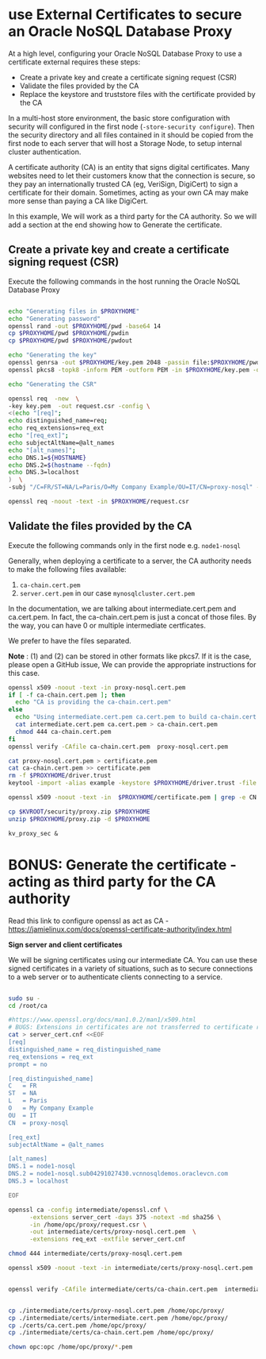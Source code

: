 # use External Certificates to secure an Oracle NoSQL  Database Proxy

At a high level, configuring your Oracle NoSQL  Database Proxy to use a certificate external requires these steps:
- Create a private key and create a certificate signing request (CSR)
- Validate the files provided by the CA
- Replace the keystore and truststore files with the certificate provided by the CA

In a multi-host store environment, the basic store configuration with security will configured in the first node (`-store-security configure`). 
Then the security directory and all files contained in it should be copied from the first node to each server that will host a Storage Node, to setup internal cluster authentication.

A certificate authority (CA) is an entity that signs digital certificates. Many websites need to let their customers know that the connection is secure, so they pay an internationally 
trusted CA (eg, VeriSign, DigiCert) to sign a certificate for their domain. Sometimes, acting as your own CA may make more sense than paying a CA like DigiCert. 

In this example, We will work as a third party for the CA authority. So we will add a section at the end showing how to Generate the certificate.


## Create a private key and create a certificate signing request (CSR)

Execute the following commands in the host running the Oracle NoSQL  Database Proxy

```bash

echo "Generating files in $PROXYHOME"
echo "Generating password"
openssl rand -out $PROXYHOME/pwd -base64 14
cp $PROXYHOME/pwd $PROXYHOME/pwdin
cp $PROXYHOME/pwd $PROXYHOME/pwdout

echo "Generating the key"
openssl genrsa -out $PROXYHOME/key.pem 2048 -passin file:$PROXYHOME/pwdin -passout file:$PROXYHOME/pwdout 
openssl pkcs8 -topk8 -inform PEM -outform PEM -in $PROXYHOME/key.pem -out $PROXYHOME/key-pkcs8.pem -passin file:$PROXYHOME/pwdin -passout file:$PROXYHOME/pwdout -v1 PBE-SHA1-3DES

echo "Generating the CSR"

openssl req  -new  \
-key key.pem  -out request.csr -config \
<(echo "[req]"; 
echo distinguished_name=req;
echo req_extensions=req_ext
echo "[req_ext]";
echo subjectAltName=@alt_names
echo "[alt_names]"; 
echo DNS.1=${HOSTNAME}
echo DNS.2=$(hostname --fqdn)
echo DNS.3=localhost
)  \
-subj "/C=FR/ST=NA/L=Paris/O=My Company Example/OU=IT/CN=proxy-nosql" -passin file:$PROXYHOME/pwdin -passout file:$PROXYHOME/pwdout

openssl req -noout -text -in $PROXYHOME/request.csr


````


## Validate the files provided by the CA 

Execute the following commands only in the first node e.g. `node1-nosql`

Generally, when deploying a certificate to a server, the CA authority needs to make the following files available:
1.	`ca-chain.cert.pem`
2.	`server.cert.pem` in our case `mynosqlcluster.cert.pem`

In the documentation, we are talking about intermediate.cert.pem and ca.cert.pem. In fact, the ca-chain.cert.pem is just a concat of those files. By the way, you can have 0 or multiple intermediate certficates.

We prefer to have the files separated.

**Note** : (1) and (2) can be stored in other formats like pkcs7. If it is the case, please open a GitHub issue, We can provide the appropriate instructions for this case.

```bash
openssl x509 -noout -text -in proxy-nosql.cert.pem
if [ -f ca-chain.cert.pem ]; then
  echo "CA is providing the ca-chain.cert.pem"
else
  echo "Using intermediate.cert.pem ca.cert.pem to build ca-chain.cert.pem"
  cat intermediate.cert.pem ca.cert.pem > ca-chain.cert.pem
  chmod 444 ca-chain.cert.pem  
fi
openssl verify -CAfile ca-chain.cert.pem  proxy-nosql.cert.pem

````


```bash
cat proxy-nosql.cert.pem > certificate.pem
cat ca-chain.cert.pem >> certificate.pem
rm -f $PROXYHOME/driver.trust
keytool -import -alias example -keystore $PROXYHOME/driver.trust -file $PROXYHOME/certificate.pem  -storepass `cat $PROXYHOME/pwd`  -noprompt

openssl x509 -noout -text -in  $PROXYHOME/certificate.pem | grep -e CN -e Issuer -e DNS

```


```bash
cp $KVROOT/security/proxy.zip $PROXYHOME
unzip $PROXYHOME/proxy.zip -d $PROXYHOME
```

```
kv_proxy_sec &
```

# BONUS: Generate the certificate - acting as third party for the CA authority

Read this link to configure openssl as act as CA - https://jamielinux.com/docs/openssl-certificate-authority/index.html

**Sign server and client certificates**

We will be signing certificates using our intermediate CA. You can use these signed certificates in a variety of situations, such as to secure connections to a web server or to authenticate clients connecting to a service.

```bash

sudo su - 
cd /root/ca

#https://www.openssl.org/docs/man1.0.2/man1/x509.html
# BUGS: Extensions in certificates are not transferred to certificate requests and vice versa.
cat > server_cert.cnf <<EOF
[req]
distinguished_name = req_distinguished_name
req_extensions = req_ext
prompt = no

[req_distinguished_name]
C   = FR
ST  = NA
L   = Paris
O   = My Company Example
OU  = IT
CN  = proxy-nosql

[req_ext]
subjectAltName = @alt_names

[alt_names]
DNS.1 = node1-nosql
DNS.2 = node1-nosql.sub04291027430.vcnnosqldemos.oraclevcn.com
DNS.3 = localhost

EOF

openssl ca -config intermediate/openssl.cnf \
      -extensions server_cert -days 375 -notext -md sha256 \
      -in /home/opc/proxy/request.csr \
      -out intermediate/certs/proxy-nosql.cert.pem  \
	  -extensions req_ext -extfile server_cert.cnf	  

chmod 444 intermediate/certs/proxy-nosql.cert.pem

openssl x509 -noout -text -in intermediate/certs/proxy-nosql.cert.pem


openssl verify -CAfile intermediate/certs/ca-chain.cert.pem  intermediate/certs/proxy-nosql.cert.pem


cp ./intermediate/certs/proxy-nosql.cert.pem /home/opc/proxy/
cp ./intermediate/certs/intermediate.cert.pem /home/opc/proxy/
cp ./certs/ca.cert.pem /home/opc/proxy/ 
cp ./intermediate/certs/ca-chain.cert.pem /home/opc/proxy/

chown opc:opc /home/opc/proxy/*.pem

```

